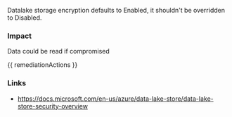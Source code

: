 
Datalake storage encryption defaults to Enabled, it shouldn't be overridden to Disabled.

### Impact
Data could be read if compromised

<!-- DO NOT CHANGE -->
{{ remediationActions }}

### Links
- https://docs.microsoft.com/en-us/azure/data-lake-store/data-lake-store-security-overview
        